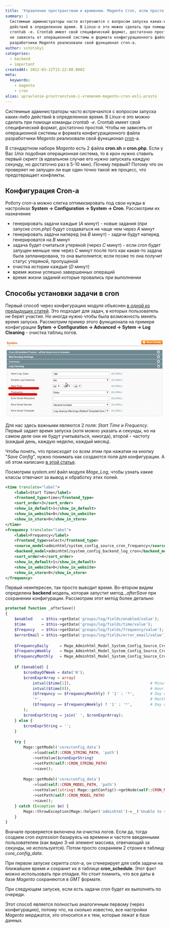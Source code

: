 ```yaml
---
title: 'Управление пространством и временем. Magento Cron, если просто'
summary: |
  Системные администраторы часто встречаются с вопросом запуска каких-либо
  действий в определенное время. В Linux-е это можно сделать при помощи команды
  crontab -e. Crontab имеет свой специфический формат, достаточно простой. Чтобы
  не зависеть от операционной системы и формата конфигурационного файла
  разработчики Magento реализовали свой функционал cron-а.
author: sstotskyi
categories:
  - backend
  - important
createdAt: 2012-03-12T15:22:00.000Z
meta:
  keywords:
    - magento
    - cron
alias: upravlenie-prostranstvom-i-vremenem-magento-cron-esli-prosto
---
```


Системные администраторы часто встречаются с вопросом запуска каких-либо действий в определенное время. В _Linux_\-е это можно сделать при помощи команды _crontab -e_. Crontab имеет свой специфический формат, достаточно простой. Чтобы не зависеть от операционной системы и формата конфигурационного файла разработчики _Magento_ реализовали свой функционал [cron](http://ru.wikipedia.org/wiki/Cron)\-а.

В стандартном наборе _Magento_ есть 2 файла **cron.sh** и **cron.php**. Если у Вас _Unix_ подобная операционная система, то в крон нужно ставить первый скрипт (в идеальном случае его нужно запускать каждую секунду, но достаточно раз в 5-10 мин). Почему первый? Потому что он проверяет не запущен ли еще один точно такой же процесс, что предотвращает конфликты.

## Конфигурация Cron-а

Роботу _cron_\-а можно слегка оптимизировать под свои нужды в настройках **System -> Configuration -> System -> Cron**. Рассмотрим их назначение

*   генерировать задачи каждые (_A_ минут) - новые задания (при запуске _cron.php_) будут создаваться не чаще чем через _A_ минут
*   генерировать задачи наперед (на _В_ минут) - задачи будут наперед генерироватся на _B_ минут
*   задача будет считаться утеряной (через _C_ минут) - если _cron_ будет запущен меньше чем через _C_ минут после того как какая-то задача была запланирована, то она выполнится; если позже то она получит статус утеряной, пропущеной
*   очистка истории каждые (_D_ минут)
*   время жизни успешно завершенных операций
*   время жизни заданий которые провались при выполнении

## Способы установки задачи в cron

Первый способ через конфигурацию модуля объяснен [в одной из предыдущих статей](../../../php_and_somethings/show-59-magento-konfighuratsiia-ot-a-do-ia-bazovye-nastroiki-modulia "Magento module configuration"). Это подходит для задач, в которых пользователь не берет участия. Но иногда нужно чтобы была возможность менять время запуска. Рассмотрим пример этого функционала на примере конфигурации **Sytem -> Configuration -> Advanced -> Sytem -> Log Cleaning** - очистка таблиц логов.

![](./log-clean.png "Magento log clean cron tab")

Для нас здесь важными являются 2 поля: _Start Time_ и _Frequency_. Первый задает время запуска (хотя можно указать и секунды, но на самом деле они не будут учитываться, никогда), второй - частоту (каждый день, каждую неделю, каждый месяц).

Чтобы понять, что происходит со всем этим при нажатии на кнопку "_Save Config_", нужно понимать как создаются поля для конфигурации. А об этом написано [в этой статье](http://freaksidea.com/php_and_somethings/show-60-magento-konfighuratsiia-ot-a-do-ia-system-xml).

Посмотрим _system.xml_ файл модуля _Mage\_Log_, чтобы узнать какие классы отвечают за вывод и обработку этих полей.

```xml
<time translate="label">
    <label>Start Time</label>
    <frontend_type>time</frontend_type>
    <sort_order>3</sort_order>
    <show_in_default>1</show_in_default>
    <show_in_website>0</show_in_website>
    <show_in_store>0</show_in_store>
</time>
<frequency translate="label">
    <label>Frequency</label>
    <frontend_type>select</frontend_type>
    <source_model>adminhtml/system_config_source_cron_frequency</source_model>
    <backend_model>adminhtml/system_config_backend_log_cron</backend_model>
    <sort_order>4</sort_order>
    <show_in_default>1</show_in_default>
    <show_in_website>0</show_in_website>
    <show_in_store>0</show_in_store>
</frequency>
```

Первый неинтересен, так просто выводит время. Во-втором видим определена **backend** модель, которая запустит метод _\_afterSave_ при сохранении конфигурации. Рассмотрим этот метод более детально

```php
protected function _afterSave()
{
    $enabled    = $this->getData('groups/log/fields/enabled/value');
    $time       = $this->getData('groups/log/fields/time/value');
    $frequncy   = $this->getData('groups/log/fields/frequency/value');
    $errorEmail = $this->getData('groups/log/fields/error_email/value');

    $frequencyDaily     = Mage_Adminhtml_Model_System_Config_Source_Cron_Frequency::CRON_DAILY;
    $frequencyWeekly    = Mage_Adminhtml_Model_System_Config_Source_Cron_Frequency::CRON_WEEKLY;
    $frequencyMonthly   = Mage_Adminhtml_Model_System_Config_Source_Cron_Frequency::CRON_MONTHLY;

    if ($enabled) {
        $cronDayOfWeek = date('N');
        $cronExprArray = array(
            intval($time[1]),                                   # Minute
            intval($time[0]),                                   # Hour
            ($frequncy == $frequencyMonthly) ? '1' : '*',       # Day of the Month
            '*',                                                # Month of the Year
            ($frequncy == $frequencyWeekly) ? '1' : '*',        # Day of the Week
        );
        $cronExprString = join(' ', $cronExprArray);
    } else {
        $cronExprString = '';
    }

    try {
        Mage::getModel('core/config_data')
            ->load(self::CRON_STRING_PATH, 'path')
            ->setValue($cronExprString)
            ->setPath(self::CRON_STRING_PATH)
            ->save();

        Mage::getModel('core/config_data')
            ->load(self::CRON_MODEL_PATH, 'path')
            ->setValue((string) Mage::getConfig()->getNode(self::CRON_MODEL_PATH))
            ->setPath(self::CRON_MODEL_PATH)
            ->save();
    } catch (Exception $e) {
        Mage::throwException(Mage::helper('adminhtml')->__('Unable to save the cron expression.'));
    }
}
```

Вначале проверяется включена ли очистка логов. Если да, тогда создаем _cron expression_ базируясь на времени и частоте введенными пользователем (как видно 3-ий элемент массива, отвечающий за секунды, не используется). Потом просто сохраняем 2 строки в таблицу _core\_config\_data_.

При первом запуске скрипта _cron_\-а, он сгенерирует для себя задачи на ближайшее время и сохранит их в таблице **cron\_schedule**. Этот факт можно использовать при отладке. Но стоит помнить, что все даты в базе _Magento_ cохраняются в _GMT_ формате.

При следующем запуске, если есть задачи _cron_ будет их выполнять по очереди.

Этот способ является полностью аналогичным первому (через конфигурацию), потому что, на сколько известно, все настройки _Magento_ мерджатся, это относится и к тем, которые лежат в базе данных.
